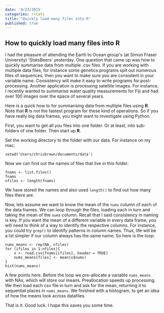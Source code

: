 ```yaml
---
date: '9/23/2015'
categories: rstats
title: "Quickly load many files into R"
published: true  
---
```


## How to quickly load many files into R

I had the pleasure of attending the Earth to Ocean group's (at Simon Fraser University) 'StatsBeers' yesterday. One question that came up was how to quickly summarise data from multiple .csv files.
If you are working with multiple data files, for instance some genetics programs spit out numerous files of sequences, then you want to make sure you are consistent in your variable name. Consistency will make it easy to write programs for post-processing. Another application is processing satellite images. For instance, I recently wanted to summarise water quality measurements for Fiji and had over 100 images over the space of several years.

Here is a quick how to for summarising data from multiple files using **R**. Note that **R** is not the fastest program for these kind of operations. So if you have really big data frames, you might want to investigate using Python.  

First, you want to get all you files into one folder. Or at least, into sub-folders of one folder. Then start up **R**.

Set the working directory to the folder with our data. For instance on my mac:

    setwd('Users/chrisbrown/documents/data')

Now we can find out the names of files that live in this folder:

    fnams <- list.files()
    fnams
    nfiles <- length(fnams)

We have stored the names and also used `length()` to find out how many files there are.

Now, lets assume we want to know the mean of the `nums` column of each of the data frames. We can loop through the files, loading each in turn and taking the mean of the `nums` column. Recall that I said consistency in naming is key. If you want the mean of a different variable in every data frame, you will need to think of a way to identify the respective columns. For instance, you could try `grep()` to identify patterns in column names. Thus, life will be a lot simpler if our column always has the same name. So here is the loop:

    nums_means <- rep(NA, nfiles)
    for (ifiles in 1:nfiles){
        x <- read.csv(fnams[ifiles], header = TRUE)
        nums_means[files] <- mean(x$nums)
    }
    hist(nums_means)

A few points here. Before the loop we pre-allocate a variable `nums_means` with NAs, which will store our means. Preallocation speeds up processing. We then load each csv file in turn and ask for the mean, returning it to sequential places in `nums_means`. We finished with a histogram, to get an idea of how the means look across datafiles.

That is it. Good luck. I hope this saves you some time.
